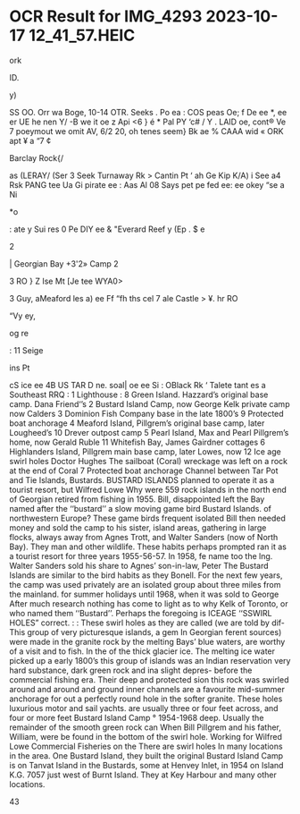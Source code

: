# OCR Result for IMG_4293 2023-10-17 12_41_57.HEIC

ork

ID.

y)

SS OO. Orr wa
Boge, 10-14 OTR. Seeks . Po ea : COS peas Oe; f
De ee *, ee er UE he nen Y/ -B we
it oe z Api <6 }
é * Pal PY ‘c# / Y .
LAID oe, cont® Ve 7 poeymout we omit AV, 6/2 20, oh tenes seem}
Bk ae % CAAA wid « ORK apt ¥ a “7 ¢

>

Barclay Rock{/

as (LERAY/ (Ser
3 Seek Turnaway Rk > Cantin Pt ‘ ah Ge Kip K/A) i
See a4 Rsk PANG tee Ua Gi pirate ee
: Aas Al 08 Says pet pe
fed ee: ee okey “se a Ni

*o

: ate y Sui
res 0 Pe DIY ee
& "Everard Reef y (Ep . $ e

2

| Georgian Bay +3'2»
Camp 2

3
RO } Z
Ise Mt [Je tee WYA0>

3 Guy, aMeaford les
a) ee Ff “fh ths cel 7
ale Castle > ¥. hr RO

“Vy
ey,

og re

: 11
Seige

ins Pt

cS ice ee 4B US TAR D
ne. soal| oe ee Si : OBlack Rk
‘ Talete tant
es a Southeast RRQ :
1 Lighthouse : 8 Green Island. Hazzard’s original base camp. Dana Friend‘’s
2 Bustard Island Camp, now George Kelk private camp now Calders
3 Dominion Fish Company base in the late 1800’s 9 Protected boat anchorage
4 Meaford Island, Pillgrem’s original base camp, later Lougheed’s 10 Drever outpost camp
5 Pearl Island, Max and Pearl Pillgrem’s home, now Gerald Ruble 11 Whitefish Bay, James Gairdner cottages
6 Highlanders Island, Pillgrem main base camp, later Lowes, now 12 Ice age swirl holes
Doctor Hughes The sailboat (Coral) wreckage was left on a rock at the end of Coral
7 Protected boat anchorage Channel between Tar Pot and Tie Islands, Bustards.
BUSTARD ISLANDS planned to operate it as a tourist resort, but Wilfred Lowe
Why were 559 rock islands in the north end of Georgian retired from fishing in 1955. Bill, disappointed left the
Bay named after the ‘‘bustard’’ a slow moving game bird Bustard Islands.
of northwestern Europe? These game birds frequent isolated Bill then needed money and sold the camp to his sister,
island areas, gathering in large flocks, always away from Agnes Trott, and Walter Sanders (now of North Bay). They
man and other wildlife. These habits perhaps prompted ran it as a tourist resort for three years 1955-56-57. In 1958,
fe name too the lng. Walter Sanders sold his share to Agnes’ son-in-law, Peter
The Bustard Islands are similar to the bird habits as they Bonell. For the next few years, the camp was used privately
are an isolated group about three miles from the mainland. for summer holidays until 1968, when it was sold to George
After much research nothing has come to light as to why Kelk of Toronto,
or who named them ‘‘Bustard’’. Perhaps the foregoing is ICEAGE ‘‘SSWIRL HOLES”
correct. : : These swirl holes as they are called (we are told by dif-
This group of very picturesque islands, a gem In Georgian ferent sources) were made in the granite rock by the melting
Bays’ blue waters, are worthy of a visit and to fish. In the of the thick glacier ice. The melting ice water picked up a
early 1800’s this group of islands was an Indian reservation very hard substance, dark green rock and ina slight depres-
before the commercial fishing era. Their deep and protected sion this rock was swirled around and around and ground
inner channels are a favourite mid-summer anchorage for out a perfectly round hole in the softer granite. These holes
luxurious motor and sail yachts. are usually three or four feet across, and four or more feet
Bustard Island Camp ° 1954-1968 deep. Usually the remainder of the smooth green rock can
When Bill Pillgrem and his father, William, were be found in the bottom of the swirl hole.
Working for Wilfred Lowe Commercial Fisheries on the There are swirl holes In many locations in the area. One
Bustard Island, they built the original Bustard Island Camp is on Tanvat Island in the Bustards, some at Henvey Inlet,
in 1954 on Island K.G. 7057 just west of Burnt Island. They at Key Harbour and many other locations.

43

